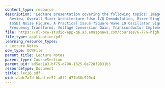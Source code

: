```yaml
---
content_type: resource
description: 'Lecture presentation covering the following topics: Image Reject Mixer,
  Review, Overall Mixer Architecture ?Use I/Q Demodulation, Mixer Single-Sideband
  (SSB) Noise Figure, A Practical Issue ?Square Wave LO Oscillator Signals, Associated
  Frequency Transforms, Voltage Conversion Gain, Transconductor Implementation etc.'
file: https://ol-ocw-studio-app-qa.s3.amazonaws.com/courses/6-776-high-speed-communication-circuits-spring-2005/abdc7a7dbbadee52a8f2d77b38c920c4_lec16.pdf
file_type: application/pdf
learning_resource_types:
- Lecture Notes
ocw_type: OCWFile
parent_title: Lecture Notes
parent_type: CourseSection
parent_uid: ad5ac1a3-bf75-d708-1325-0e728f9831b3
resourcetype: Document
title: lec16.pdf
uid: abdc7a7d-bbad-ee52-a8f2-d77b38c920c4
---
```

